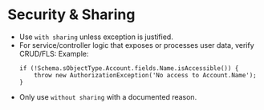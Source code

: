 # Security & Sharing

- Use `with sharing` unless exception is justified.
- For service/controller logic that exposes or processes user data, verify CRUD/FLS:
  Example:
    ```apex
    if (!Schema.sObjectType.Account.fields.Name.isAccessible()) {
        throw new AuthorizationException('No access to Account.Name');
    }
    ```
- Only use `without sharing` with a documented reason.
